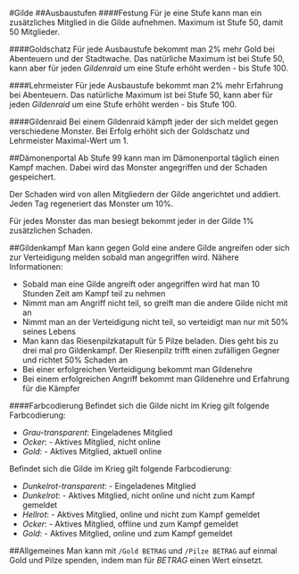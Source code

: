 #Gilde
##Ausbaustufen
####Festung
Für je eine Stufe kann man ein zusätzliches Mitglied in die Gilde aufnehmen. Maximum ist Stufe 50, damit 50 Mitglieder.

####Goldschatz
Für jede Ausbaustufe bekommt man 2% mehr Gold bei Abenteuern und der Stadtwache. Das natürliche Maximum ist bei Stufe 50, kann aber für jeden _Gildenraid_ um eine Stufe erhöht werden - bis Stufe 100.

####Lehrmeister
Für jede Ausbaustufe bekommt man 2% mehr Erfahrung bei Abenteuern. Das natürliche Maximum ist bei Stufe 50, kann aber für jeden _Gildenraid_ um eine Stufe erhöht werden - bis Stufe 100.

####Gildenraid
Bei einem Gildenraid kämpft jeder der sich meldet gegen verschiedene Monster. Bei Erfolg erhöht sich der Goldschatz und Lehrmeister Maximal-Wert um 1.

##Dämonenportal
Ab Stufe 99 kann man im Dämonenportal täglich einen Kampf machen. Dabei wird das Monster angegriffen und der Schaden gespeichert.

Der Schaden wird von allen Mitgliedern der Gilde angerichtet und addiert. Jeden Tag regeneriert das Monster um 10%.

Für jedes Monster das man besiegt bekommt jeder in der Gilde 1% zusätzlichen Schaden.

##Gildenkampf
Man kann gegen Gold eine andere Gilde angreifen oder sich zur Verteidigung melden sobald man angegriffen wird. Nähere Informationen:

- Sobald man eine Gilde angreift oder angegriffen wird hat man 10 Stunden Zeit am Kampf teil zu nehmen
- Nimmt man am Angriff nicht teil, so greift man die andere Gilde nicht mit an
- Nimmt man an der Verteidigung nicht teil, so verteidigt man nur mit 50% seines Lebens
- Man kann das Riesenpilzkatapult für 5 Pilze beladen. Dies geht bis zu drei mal pro Gildenkampf. Der Riesenpilz trifft einen zufälligen Gegner und richtet 50% Schaden an
- Bei einer erfolgreichen Verteidigung bekommt man Gildenehre
- Bei einem erfolgreichen Angriff bekommt man Gildenehre und Erfahrung für die Kämpfer

####Farbcodierung
Befindet sich die Gilde nicht im Krieg gilt folgende Farbcodierung:

- _Grau-transparent_: Eingeladenes Mitglied
- _Ocker_: - Aktives Mitglied, nicht online
- _Gold_: - Aktives Mitglied, aktuell online

Befindet sich die Gilde im Krieg gilt folgende Farbcodierung:
- _Dunkelrot-transparent_: - Eingeladenes Mitglied
- _Dunkelrot_: - Aktives Mitglied, nicht online und nicht zum Kampf gemeldet
- _Hellrot_: - Aktives Mitglied, online und nicht zum Kampf gemeldet
- _Ocker_: - Aktives Mitglied, offline und zum Kampf gemeldet
- _Gold_: - Aktives Mitglied, online und zum Kampf gemeldet

##Allgemeines
Man kann mit `/Gold BETRAG` und `/Pilze BETRAG` auf einmal Gold und Pilze spenden, indem man für _BETRAG_ einen Wert einsetzt. 

